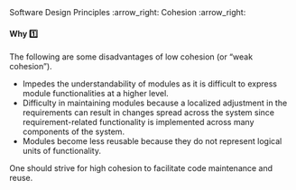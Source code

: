 <link rel="stylesheet" href="{{baseUrl}}/css/textbook.css">

<div class="website-content">

<div id="path">Software Design Principles :arrow_right: Cohesion :arrow_right:</div>

<div id="title">

#### Why :one:

</div>

<div id="body">

The following are some disadvantages of low cohesion (or “weak cohesion”).

*	Impedes the understandability of modules as it is difficult to express module functionalities at a higher level.
*	Difficulty in maintaining modules because a localized adjustment in the requirements can result in changes spread across the system since requirement-related functionality is implemented across many components of the system.
*	Modules become less reusable because they do not represent logical units of functionality.

One should strive for high cohesion to facilitate code maintenance and reuse.

</div>

<div id="extras">
<div>

</div>

